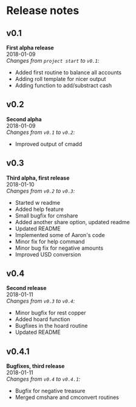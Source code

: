 # Release notes
## v0.1
**First alpha release**  
2018-01-09  
*Changes from `project start` to `v0.1`:*

* Added first routine to balance all accounts
* Adding roll template for nicer output
* Adding function to add/substract cash

## v0.2
**Second alpha**  
2018-01-09  
*Changes from `v0.1` to `v0.2`:*

* Improved output of cmadd

## v0.3
**Third alpha, first release**  
2018-01-10  
*Changes from `v0.2` to `v0.3`:*

* Started w readme
* Added help feature
* Small bugfix for cmshare
* Added another share option, updated readme
* Updated README
* Implemented some of Aaron's code
* Minor fix for help command
* Minor bug fix for negative amounts
* Improved USD conversion

## v0.4
**Second release**  
2018-01-11  
*Changes from `v0.3` to `v0.4`:*

* Minor bugfix for rest copper
* Added hoard function
* Bugfixes in the hoard routine
* Updated README

## v0.4.1
**Bugfixes, third release**  
2018-01-11  
*Changes from `v0.4` to `v0.4.1`:*

* Bugfix for negative treasure
* Merged cmshare and cmconvert routines
